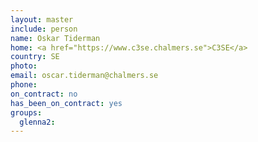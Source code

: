 ```yaml
---
layout: master
include: person
name: Oskar Tiderman
home: <a href="https://www.c3se.chalmers.se">C3SE</a>
country: SE
photo: 
email: oscar.tiderman@chalmers.se
phone:
on_contract: no
has_been_on_contract: yes
groups:
  glenna2:
---
```

